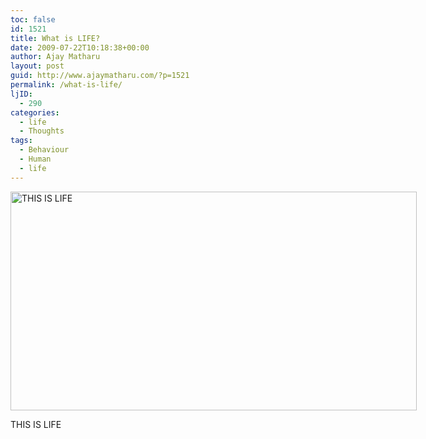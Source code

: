 ```yaml
---
toc: false
id: 1521
title: What is LIFE?
date: 2009-07-22T10:18:38+00:00
author: Ajay Matharu
layout: post
guid: http://www.ajaymatharu.com/?p=1521
permalink: /what-is-life/
ljID:
  - 290
categories:
  - life
  - Thoughts
tags:
  - Behaviour
  - Human
  - life
---
```

<div style="width: 660px" class="wp-caption aligncenter">
  <img title="THIS IS LIFE" src="http://ajaymatharu.wordpress.com/files/2009/07/cradit-card.jpg" alt="THIS IS LIFE" width="650" height="350" />
  
  <p class="wp-caption-text">
    THIS IS LIFE
  </p>
</div>
